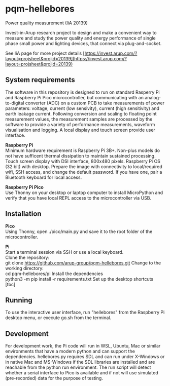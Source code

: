 # pqm-hellebores
Power quality measurement (IiA 20139)

Invest-in-Arup research project to design and make a convenient way to measure and study the power quality and energy performance of single phase small power and lighting devices, that connect via plug-and-socket.

See IiA page for more project details [https://invest.arup.com/?layout=projsheet&projid=20139](https://invest.arup.com/?layout=projsheet&projid=20139)

## System requirements
The software in this repository is designed to run on standard Rasperry Pi and Raspberry Pi Pico microcontroller, but communicating with an analog-to-digital converter (ADC) on a custom PCB to take measurements of power parameters: voltage, current (low sensivity), current (high sensitivity) and earth leakage current. Following conversion and scaling to floating point measurement values, the measurement samples are processed by the software to provide a variety of performance measurements, waveform visualisation and logging. A local display and touch screen provide user interface.

**Raspberry Pi**  
Minimum hardware requirement is Raspberry Pi 3B+. Non-plus models do not have sufficent thermal dissipation to maintain sustained processing. Touch screen display with DSI interface, 800x480 pixels. Raspberry Pi OS (32 bit) with desktop. Prepare the image with connectivity to local/required wifi, SSH access, and change the default password. If you have one, pair a Bluetooth keyboard for local access.

**Raspberry Pi Pico**  
Use Thonny on your desktop or laptop computer to install MicroPython and verify that you have local REPL access to the microcontroller via USB.

## Installation
**Pico**  
Using Thonny, open ./pico/main.py and save it to the root folder of the microcontroller.

**Pi**  
Start a terminal session via SSH or use a local keyboard.  
Clone the repository:  
    git clone https://github.com/arup-group/pqm-hellebores.git
Change to the working directory:  
    cd pqm-hellebores/pi
Install the dependencies  
    python3 -m pip install -r requirements.txt
Set up the desktop shortcuts  
[tbc]

## Running
To use the interactive user interface, run "hellebores" from the Raspberry Pi desktop menu, or execute go.sh from the terminal.

## Development
For development work, the Pi code will run in WSL, Ubuntu, Mac or similar environments that have a modern python and can support the dependencies. hellebores.py requires SDL and can run under X-Windows or in native Mac and MS-Windows if the SDL libraries are installed and are reachable from the python run environment. The run script will detect whether a serial interface to Pico is available and if not will use simulated (pre-recorded) data for the purpose of testing.



